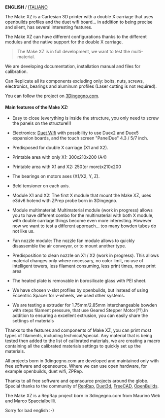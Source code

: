 **ENGLISH** / [ITALIANO](README(IT).md)

The Make XZ is a Cartesian 3D printer with a double X carriage that uses openbuilds profiles and the duet wifi board... in addition to being precise and silent, has several interesting features.

The Make XZ can have different configurations thanks to the different modules and the native support for the double X carriage.

>The Make XZ is in full development, we want to test the multi-material.

We are developing documentation, installation manual and files for calibration.

Can Replicate all its components excluding only: bolts, nuts, screws, electronics, bearings and aluminum profiles (Laser cutting is not required).

You can follow the project on [3Dingegno.com](http://www.3dingegno.com/stampa-3d/3d-printer-make-xz/).

#### Main features of the Make XZ:

- Easy to close (everything is inside the structure, you only need to screw the panels on the structure!!)
	
- Electronics: [Duet Wifi](https://www.duet3d.com/DuetWifi) with possibility to use Duex2 and Duex5 expansion boards, and the touch screen "PanelDue" 4.3 / 5/7 inch.

- Predisposed for double X carriage (X1 and X2).

- Printable area with only X1: 300x210x200 (A4)
- Printable area with X1 and X2: 250(or more)x210x200

- The bearings on motors axes (X1/X2, Y, Z).

- Beld tensioner on each axis.

- Module X1 and X2: The first X module that mount the Make XZ, uses e3dv6 hotend with ZPrep probe born in 3Dingegno.

- Module multimaterial: Multimaterial module (work in progress) allows you to have different combo for the multimaterial with both X module, with double carriage things become even more interesting. However now we want to test a different approach... too many bowden tubes do not like us.

- Fan nozzle module: The nozzle fan module allows to quickly disassemble the air conveyor, or to mount another type.

- Predisposition to clean nozzle on X1 / X2 (work in progress). This allows material changes only where necessary, no color limit, no use of intelligent towers, less filament consuming, less print times, more print area

- The heated plate is removable in borosilicate glass with PEI sheet.

- We have chosen v-slot profiles by openbuilds, but instead of using Eccentric Spacer for v-wheels, we used other systems.

- We are testing a extruder for 1.75mm/2.85mm interchangeable bowden with steps filament pressure, that use Geared Stepper Motor(??).In addition to ensuring a excellent extrusion, you can easily share the settings of materials

Thanks to the features and components of Make XZ, you can print most types of filaments, including technical/special. Any material that is being tested then added to the list of calibrated materials, we are creating a macro containing all the calibrated materials settings to quickly set up the materials.

All projects born in 3dingegno.com are developed and maintained only with free software and opensource. Where we can use open hardware, for example openbuilds, duet wifi, ZPRep.

Thanks to all free software and opensource projects around the globe.
Special thanks to the community of [RepRap](http://forums.reprap.org/index.php), [Duet3d](https://www.duet3d.com/forum/), [FreeCAD](https://forum.freecadweb.org/), [OpenBuilds](http://openbuilds.org/).

The Make XZ is a RepRap project born in 3dingegno.com from Maurino Web and Marco Spaccialbellli.

Sorry for bad english :-)



